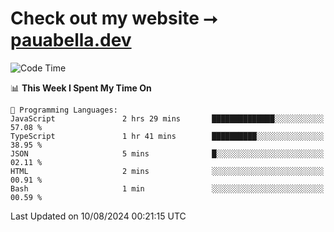 # Check out my website ⭢ [pauabella.dev](https://pauabella.dev)

<!--START_SECTION:waka-->
![Code Time](http://img.shields.io/badge/Code%20Time-3%2C642%20hrs%2047%20mins-blue)

📊 **This Week I Spent My Time On** 

```text
💬 Programming Languages: 
JavaScript               2 hrs 29 mins       ██████████████░░░░░░░░░░░   57.08 % 
TypeScript               1 hr 41 mins        ██████████░░░░░░░░░░░░░░░   38.95 % 
JSON                     5 mins              █░░░░░░░░░░░░░░░░░░░░░░░░   02.11 % 
HTML                     2 mins              ░░░░░░░░░░░░░░░░░░░░░░░░░   00.91 % 
Bash                     1 min               ░░░░░░░░░░░░░░░░░░░░░░░░░   00.59 % 
```


 Last Updated on 10/08/2024 00:21:15 UTC
<!--END_SECTION:waka-->

